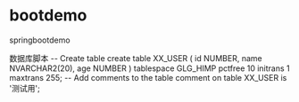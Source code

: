 # bootdemo
springbootdemo

数据库脚本
-- Create table
create table XX_USER
(
  id   NUMBER,
  name NVARCHAR2(20),
  age  NUMBER
)
tablespace GLG_HIMP
  pctfree 10
  initrans 1
  maxtrans 255;
-- Add comments to the table 
comment on table XX_USER
  is '测试用';
